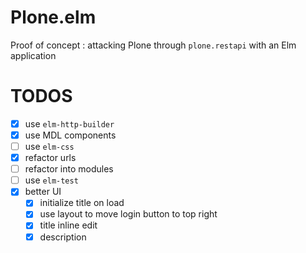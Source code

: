 # Plone.elm

Proof of concept : attacking Plone through `plone.restapi` with an Elm application

# TODOS

* [x] use `elm-http-builder`
* [x] use MDL components
* [ ] use `elm-css`
* [x] refactor urls
* [ ] refactor into modules
* [ ] use `elm-test`
* [x] better UI
  - [x] initialize title on load
  - [x] use layout to move login button to top right
  - [x] title inline edit
  - [x] description
